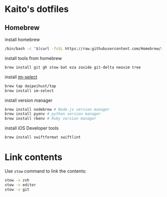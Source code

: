 # Kaito's dotfiles

## Homebrew 
install homebrew

```sh
/bin/bash -c "$(curl -fsSL https://raw.githubusercontent.com/Homebrew/install/HEAD/install.sh)"
```

install tools from homebrew
```sh
brew install git gh stow bat eza zoxide git-delta neovim tree
```

install [im-select](https://github.com/daipeihust/im-select)

```sh
brew tap daipeihust/tap
brew install im-select
```

install version manager
```sh
brew install nodebrew # Node.js version manager
brew install pyenv # python version manager
brew install rbenv # Ruby version manager
```

install iOS Developer tools
```sh
brew install swiftformat swiftlint
```

# Link contents
Use `stow` command to link the contents:

```sh
stow -v zsh
stow -v editor
stow -v git
```
